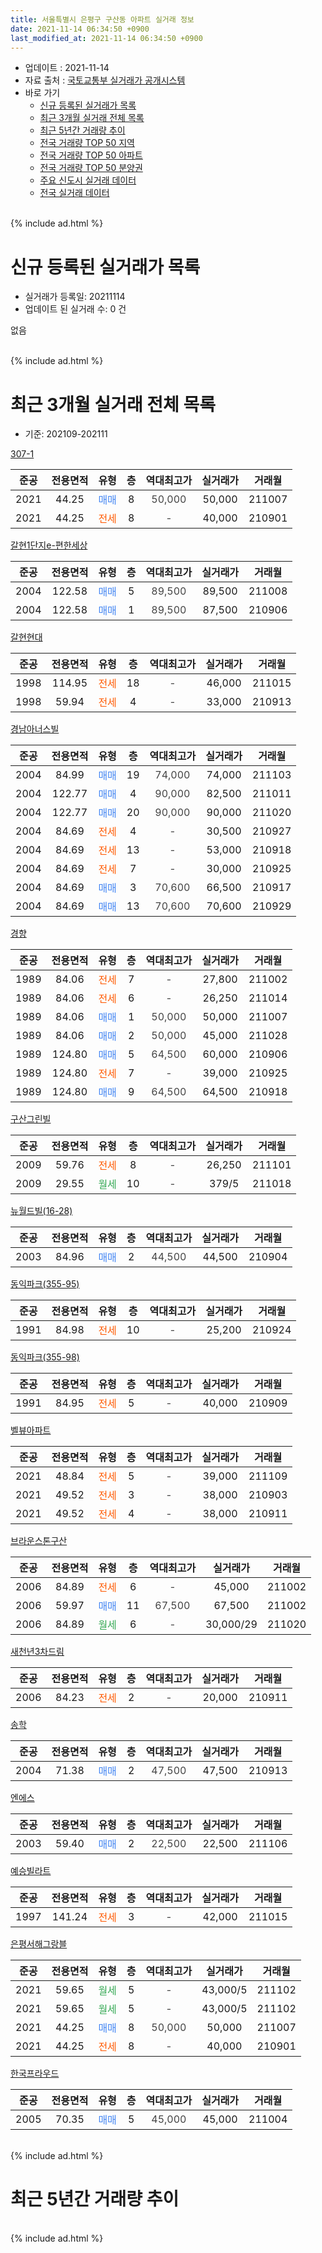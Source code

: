 ```yaml
---
title: 서울특별시 은평구 구산동 아파트 실거래 정보
date: 2021-11-14 06:34:50 +0900
last_modified_at: 2021-11-14 06:34:50 +0900
---
```


* 업데이트 : 2021-11-14
* 자료 출처 : [국토교통부 실거래가 공개시스템](http://rt.molit.go.kr)
* 바로 가기
    * [신규 등록된 실거래가 목록](#신규-등록된-실거래가-목록)
    * [최근 3개월 실거래 전체 목록](#최근-3개월-실거래-전체-목록)
    * [최근 5년간 거래량 추이](#최근-5년간-거래량-추이)
    * [전국 거래량 TOP 50 지역](https://inasie.github.io/apt-trade-info/최근-3개월-전국에서-가장-거래가-많이-발생한-지역)
    * [전국 거래량 TOP 50 아파트](https://inasie.github.io/apt-trade-info/최근-3개월-전국에서-가장-거래가-많이-발생한-아파트)
    * [전국 거래량 TOP 50 분양권](https://inasie.github.io/apt-trade-info/최근-3개월-전국에서-가장-거래가-많이-발생한-분양권)
    * [주요 신도시 실거래 데이터](https://inasie.github.io/apt-trade-info/주요-신도시)
    * [전국 실거래 데이터](https://inasie.github.io/apt-trade-info/전국)
<br>
{% include ad.html %}
<br>

# 신규 등록된 실거래가 목록
* 실거래가 등록일: 20211114
* 업데이트 된 실거래 수: 0 건

없음

<br>
{% include ad.html %}
<br>

# 최근 3개월 실거래 전체 목록
* 기준: 202109-202111


[307-1](https://search.naver.com/search.naver?query=%EC%84%9C%EC%9A%B8%ED%8A%B9%EB%B3%84%EC%8B%9C+%EC%9D%80%ED%8F%89%EA%B5%AC+%EA%B5%AC%EC%82%B0%EB%8F%99+307-1)

|준공|전용면적|유형|층|역대최고가|실거래가|거래월|
|:---:|:---:|:---:|:---:|:---:|:---:|:---:|
|2021|44.25|<span style="color:#4285f3">매매</span>|8|<span style="color:#444444">50,000</span>|50,000|211007|
|2021|44.25|<span style="color:#ff5a00">전세</span>|8|<span style="color:#444444">-</span>|40,000|210901|

[갈현1단지e-편한세상](https://search.naver.com/search.naver?query=%EC%84%9C%EC%9A%B8%ED%8A%B9%EB%B3%84%EC%8B%9C+%EC%9D%80%ED%8F%89%EA%B5%AC+%EA%B5%AC%EC%82%B0%EB%8F%99+%EA%B0%88%ED%98%841%EB%8B%A8%EC%A7%80e-%ED%8E%B8%ED%95%9C%EC%84%B8%EC%83%81)

|준공|전용면적|유형|층|역대최고가|실거래가|거래월|
|:---:|:---:|:---:|:---:|:---:|:---:|:---:|
|2004|122.58|<span style="color:#4285f3">매매</span>|5|<span style="color:#444444">89,500</span>|89,500|211008|
|2004|122.58|<span style="color:#4285f3">매매</span>|1|<span style="color:#444444">89,500</span>|87,500|210906|

[갈현현대](https://search.naver.com/search.naver?query=%EC%84%9C%EC%9A%B8%ED%8A%B9%EB%B3%84%EC%8B%9C+%EC%9D%80%ED%8F%89%EA%B5%AC+%EA%B5%AC%EC%82%B0%EB%8F%99+%EA%B0%88%ED%98%84%ED%98%84%EB%8C%80)

|준공|전용면적|유형|층|역대최고가|실거래가|거래월|
|:---:|:---:|:---:|:---:|:---:|:---:|:---:|
|1998|114.95|<span style="color:#ff5a00">전세</span>|18|<span style="color:#444444">-</span>|46,000|211015|
|1998|59.94|<span style="color:#ff5a00">전세</span>|4|<span style="color:#444444">-</span>|33,000|210913|

[경남아너스빌](https://search.naver.com/search.naver?query=%EC%84%9C%EC%9A%B8%ED%8A%B9%EB%B3%84%EC%8B%9C+%EC%9D%80%ED%8F%89%EA%B5%AC+%EA%B5%AC%EC%82%B0%EB%8F%99+%EA%B2%BD%EB%82%A8%EC%95%84%EB%84%88%EC%8A%A4%EB%B9%8C)

|준공|전용면적|유형|층|역대최고가|실거래가|거래월|
|:---:|:---:|:---:|:---:|:---:|:---:|:---:|
|2004|84.99|<span style="color:#4285f3">매매</span>|19|<span style="color:#444444">74,000</span>|74,000|211103|
|2004|122.77|<span style="color:#4285f3">매매</span>|4|<span style="color:#444444">90,000</span>|82,500|211011|
|2004|122.77|<span style="color:#4285f3">매매</span>|20|<span style="color:#444444">90,000</span>|90,000|211020|
|2004|84.69|<span style="color:#ff5a00">전세</span>|4|<span style="color:#444444">-</span>|30,500|210927|
|2004|84.69|<span style="color:#ff5a00">전세</span>|13|<span style="color:#444444">-</span>|53,000|210918|
|2004|84.69|<span style="color:#ff5a00">전세</span>|7|<span style="color:#444444">-</span>|30,000|210925|
|2004|84.69|<span style="color:#4285f3">매매</span>|3|<span style="color:#444444">70,600</span>|66,500|210917|
|2004|84.69|<span style="color:#4285f3">매매</span>|13|<span style="color:#444444">70,600</span>|70,600|210929|

[경향](https://search.naver.com/search.naver?query=%EC%84%9C%EC%9A%B8%ED%8A%B9%EB%B3%84%EC%8B%9C+%EC%9D%80%ED%8F%89%EA%B5%AC+%EA%B5%AC%EC%82%B0%EB%8F%99+%EA%B2%BD%ED%96%A5)

|준공|전용면적|유형|층|역대최고가|실거래가|거래월|
|:---:|:---:|:---:|:---:|:---:|:---:|:---:|
|1989|84.06|<span style="color:#ff5a00">전세</span>|7|<span style="color:#444444">-</span>|27,800|211002|
|1989|84.06|<span style="color:#ff5a00">전세</span>|6|<span style="color:#444444">-</span>|26,250|211014|
|1989|84.06|<span style="color:#4285f3">매매</span>|1|<span style="color:#444444">50,000</span>|50,000|211007|
|1989|84.06|<span style="color:#4285f3">매매</span>|2|<span style="color:#444444">50,000</span>|45,000|211028|
|1989|124.80|<span style="color:#4285f3">매매</span>|5|<span style="color:#444444">64,500</span>|60,000|210906|
|1989|124.80|<span style="color:#ff5a00">전세</span>|7|<span style="color:#444444">-</span>|39,000|210925|
|1989|124.80|<span style="color:#4285f3">매매</span>|9|<span style="color:#444444">64,500</span>|64,500|210918|

[구산그린빌](https://search.naver.com/search.naver?query=%EC%84%9C%EC%9A%B8%ED%8A%B9%EB%B3%84%EC%8B%9C+%EC%9D%80%ED%8F%89%EA%B5%AC+%EA%B5%AC%EC%82%B0%EB%8F%99+%EA%B5%AC%EC%82%B0%EA%B7%B8%EB%A6%B0%EB%B9%8C)

|준공|전용면적|유형|층|역대최고가|실거래가|거래월|
|:---:|:---:|:---:|:---:|:---:|:---:|:---:|
|2009|59.76|<span style="color:#ff5a00">전세</span>|8|<span style="color:#444444">-</span>|26,250|211101|
|2009|29.55|<span style="color:#34a853">월세</span>|10|<span style="color:#444444">-</span>|379/5|211018|

[뉴월드빌(16-28)](https://search.naver.com/search.naver?query=%EC%84%9C%EC%9A%B8%ED%8A%B9%EB%B3%84%EC%8B%9C+%EC%9D%80%ED%8F%89%EA%B5%AC+%EA%B5%AC%EC%82%B0%EB%8F%99+%EB%89%B4%EC%9B%94%EB%93%9C%EB%B9%8C%2816-28%29)

|준공|전용면적|유형|층|역대최고가|실거래가|거래월|
|:---:|:---:|:---:|:---:|:---:|:---:|:---:|
|2003|84.96|<span style="color:#4285f3">매매</span>|2|<span style="color:#444444">44,500</span>|44,500|210904|

[동익파크(355-95)](https://search.naver.com/search.naver?query=%EC%84%9C%EC%9A%B8%ED%8A%B9%EB%B3%84%EC%8B%9C+%EC%9D%80%ED%8F%89%EA%B5%AC+%EA%B5%AC%EC%82%B0%EB%8F%99+%EB%8F%99%EC%9D%B5%ED%8C%8C%ED%81%AC%28355-95%29)

|준공|전용면적|유형|층|역대최고가|실거래가|거래월|
|:---:|:---:|:---:|:---:|:---:|:---:|:---:|
|1991|84.98|<span style="color:#ff5a00">전세</span>|10|<span style="color:#444444">-</span>|25,200|210924|

[동익파크(355-98)](https://search.naver.com/search.naver?query=%EC%84%9C%EC%9A%B8%ED%8A%B9%EB%B3%84%EC%8B%9C+%EC%9D%80%ED%8F%89%EA%B5%AC+%EA%B5%AC%EC%82%B0%EB%8F%99+%EB%8F%99%EC%9D%B5%ED%8C%8C%ED%81%AC%28355-98%29)

|준공|전용면적|유형|층|역대최고가|실거래가|거래월|
|:---:|:---:|:---:|:---:|:---:|:---:|:---:|
|1991|84.95|<span style="color:#ff5a00">전세</span>|5|<span style="color:#444444">-</span>|40,000|210909|

[벨뷰아파트](https://search.naver.com/search.naver?query=%EC%84%9C%EC%9A%B8%ED%8A%B9%EB%B3%84%EC%8B%9C+%EC%9D%80%ED%8F%89%EA%B5%AC+%EA%B5%AC%EC%82%B0%EB%8F%99+%EB%B2%A8%EB%B7%B0%EC%95%84%ED%8C%8C%ED%8A%B8)

|준공|전용면적|유형|층|역대최고가|실거래가|거래월|
|:---:|:---:|:---:|:---:|:---:|:---:|:---:|
|2021|48.84|<span style="color:#ff5a00">전세</span>|5|<span style="color:#444444">-</span>|39,000|211109|
|2021|49.52|<span style="color:#ff5a00">전세</span>|3|<span style="color:#444444">-</span>|38,000|210903|
|2021|49.52|<span style="color:#ff5a00">전세</span>|4|<span style="color:#444444">-</span>|38,000|210911|

[브라운스톤구산](https://search.naver.com/search.naver?query=%EC%84%9C%EC%9A%B8%ED%8A%B9%EB%B3%84%EC%8B%9C+%EC%9D%80%ED%8F%89%EA%B5%AC+%EA%B5%AC%EC%82%B0%EB%8F%99+%EB%B8%8C%EB%9D%BC%EC%9A%B4%EC%8A%A4%ED%86%A4%EA%B5%AC%EC%82%B0)

|준공|전용면적|유형|층|역대최고가|실거래가|거래월|
|:---:|:---:|:---:|:---:|:---:|:---:|:---:|
|2006|84.89|<span style="color:#ff5a00">전세</span>|6|<span style="color:#444444">-</span>|45,000|211002|
|2006|59.97|<span style="color:#4285f3">매매</span>|11|<span style="color:#444444">67,500</span>|67,500|211002|
|2006|84.89|<span style="color:#34a853">월세</span>|6|<span style="color:#444444">-</span>|30,000/29|211020|

[새천년3차드림](https://search.naver.com/search.naver?query=%EC%84%9C%EC%9A%B8%ED%8A%B9%EB%B3%84%EC%8B%9C+%EC%9D%80%ED%8F%89%EA%B5%AC+%EA%B5%AC%EC%82%B0%EB%8F%99+%EC%83%88%EC%B2%9C%EB%85%843%EC%B0%A8%EB%93%9C%EB%A6%BC)

|준공|전용면적|유형|층|역대최고가|실거래가|거래월|
|:---:|:---:|:---:|:---:|:---:|:---:|:---:|
|2006|84.23|<span style="color:#ff5a00">전세</span>|2|<span style="color:#444444">-</span>|20,000|210911|

[송학](https://search.naver.com/search.naver?query=%EC%84%9C%EC%9A%B8%ED%8A%B9%EB%B3%84%EC%8B%9C+%EC%9D%80%ED%8F%89%EA%B5%AC+%EA%B5%AC%EC%82%B0%EB%8F%99+%EC%86%A1%ED%95%99)

|준공|전용면적|유형|층|역대최고가|실거래가|거래월|
|:---:|:---:|:---:|:---:|:---:|:---:|:---:|
|2004|71.38|<span style="color:#4285f3">매매</span>|2|<span style="color:#444444">47,500</span>|47,500|210913|

[엔에스](https://search.naver.com/search.naver?query=%EC%84%9C%EC%9A%B8%ED%8A%B9%EB%B3%84%EC%8B%9C+%EC%9D%80%ED%8F%89%EA%B5%AC+%EA%B5%AC%EC%82%B0%EB%8F%99+%EC%97%94%EC%97%90%EC%8A%A4)

|준공|전용면적|유형|층|역대최고가|실거래가|거래월|
|:---:|:---:|:---:|:---:|:---:|:---:|:---:|
|2003|59.40|<span style="color:#4285f3">매매</span>|2|<span style="color:#444444">22,500</span>|22,500|211106|

[예승빌라트](https://search.naver.com/search.naver?query=%EC%84%9C%EC%9A%B8%ED%8A%B9%EB%B3%84%EC%8B%9C+%EC%9D%80%ED%8F%89%EA%B5%AC+%EA%B5%AC%EC%82%B0%EB%8F%99+%EC%98%88%EC%8A%B9%EB%B9%8C%EB%9D%BC%ED%8A%B8)

|준공|전용면적|유형|층|역대최고가|실거래가|거래월|
|:---:|:---:|:---:|:---:|:---:|:---:|:---:|
|1997|141.24|<span style="color:#ff5a00">전세</span>|3|<span style="color:#444444">-</span>|42,000|211015|

[은평서해그랑블](https://search.naver.com/search.naver?query=%EC%84%9C%EC%9A%B8%ED%8A%B9%EB%B3%84%EC%8B%9C+%EC%9D%80%ED%8F%89%EA%B5%AC+%EA%B5%AC%EC%82%B0%EB%8F%99+%EC%9D%80%ED%8F%89%EC%84%9C%ED%95%B4%EA%B7%B8%EB%9E%91%EB%B8%94)

|준공|전용면적|유형|층|역대최고가|실거래가|거래월|
|:---:|:---:|:---:|:---:|:---:|:---:|:---:|
|2021|59.65|<span style="color:#34a853">월세</span>|5|<span style="color:#444444">-</span>|43,000/5|211102|
|2021|59.65|<span style="color:#34a853">월세</span>|5|<span style="color:#444444">-</span>|43,000/5|211102|
|2021|44.25|<span style="color:#4285f3">매매</span>|8|<span style="color:#444444">50,000</span>|50,000|211007|
|2021|44.25|<span style="color:#ff5a00">전세</span>|8|<span style="color:#444444">-</span>|40,000|210901|

[한국프라우드](https://search.naver.com/search.naver?query=%EC%84%9C%EC%9A%B8%ED%8A%B9%EB%B3%84%EC%8B%9C+%EC%9D%80%ED%8F%89%EA%B5%AC+%EA%B5%AC%EC%82%B0%EB%8F%99+%ED%95%9C%EA%B5%AD%ED%94%84%EB%9D%BC%EC%9A%B0%EB%93%9C)

|준공|전용면적|유형|층|역대최고가|실거래가|거래월|
|:---:|:---:|:---:|:---:|:---:|:---:|:---:|
|2005|70.35|<span style="color:#4285f3">매매</span>|5|<span style="color:#444444">45,000</span>|45,000|211004|


<br>
{% include ad.html %}
<br>

# 최근 5년간 거래량 추이


<div style="width:100%;">
    <canvas id="deal_progress" height="200"></canvas>
</div>

<script>
new Chart(document.getElementById("deal_progress"), {
    type: 'line',
    data: {
        labels: ['201611','201612','201701','201702','201703','201704','201705','201706','201707','201708','201709','201710','201711','201712','201801','201802','201803','201804','201805','201806','201807','201808','201809','201810','201811','201812','201901','201902','201903','201904','201905','201906','201907','201908','201909','201910','201911','201912','202001','202002','202003','202004','202005','202006','202007','202008','202009','202010','202011','202012','202101','202102','202103','202104','202105','202106','202107','202108','202109','202110','202111'],
        datasets: [{
            label: '매매',
            pointRadius: 1,
            data: [9, 7, 3, 4, 23, 11, 19, 14, 20, 13, 17, 8, 11, 9, 8, 9, 20, 10, 10, 10, 8, 25, 25, 21, 4, 7, 6, 10, 8, 13, 5, 11, 12, 9, 14, 7, 13, 11, 11, 18, 14, 15, 15, 21, 30, 13, 10, 10, 3, 12, 10, 5, 8, 22, 16, 12, 11, 9, 7, 9, 2],
            borderColor: "rgba(255, 201, 14, 1)",
            backgroundColor: "rgba(255, 201, 14, 0.5)",
            fill: false,
            lineTension: 0
        },{
            label: '전월세',
            pointRadius: 1,
            data: [8, 7, 9, 13, 4, 8, 7, 9, 9, 4, 8, 7, 4, 9, 8, 6, 6, 13, 8, 7, 4, 7, 9, 13, 8, 7, 8, 12, 10, 8, 6, 3, 8, 10, 7, 7, 8, 5, 11, 10, 8, 9, 10, 8, 13, 9, 10, 5, 9, 3, 7, 8, 12, 20, 22, 25, 14, 16, 12, 7, 4],
            borderColor: "rgba(0, 141, 185, 1)",
            backgroundColor: "rgba(0, 141, 185, 0.5)",
            fill: false,
            lineTension: 0
        }
        ]
    },
    options: {
        responsive: true,
        title: {
            display: false
        },
        tooltips: {
            mode: 'index',
            intersect: false
        },
        hover: {
            mode: 'nearest',
            intersect: true
        },
        scales: {
            xAxes: [{
                display: true,
                scaleLabel: {
                    display: true,
                    labelString: '년/월'
                }
            }],
            yAxes: [{
                display: true,
                ticks: {
                    suggestedMin: 0,
                },
                scaleLabel: {
                    display: true,
                    labelString: '실거래 수'
                }
            }]
        }
    }
});

</script>


<br>
{% include ad.html %}
<br>

